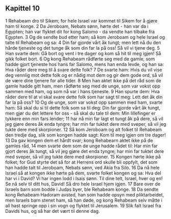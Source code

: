 ## Kapittel 10

1 Rehabeam dro til Sikem; for hele Israel var kommet til Sikem for å gjøre ham til konge.
2 Da Jeroboam, Nebats sønn, hørte det - han var da i Egypten; han var flyktet dit for kong Salomo - da vendte han tilbake fra Egypten.
3 Og de sendte bud etter ham; så kom Jeroboam og hele Israel og talte til Rehabeam og sa:
4 Din far gjorde vårt åk tungt; men lett nå du den hårde tjeneste og det tunge åk som din far la på oss! Så vil vi tjene deg.
5 Han svarte dem: Gå bort og vent i tre dager og kom så hit til meg igjen! Så gikk folket bort.
6 Og kong Rehabeam rådførte seg med de gamle, som hadde gjort tjeneste hos hans far Salomo, mens han enda levde, og han sa: Hva råder dere meg til å svare dette folk?
7 De svarte ham: Hvis du vil vise deg vennlig mot dette folk og er nådig mot dem og gir dem gode ord, så vil de være dine tjenere for alle tider.
8 Men han aktet ikke på det råd som de gamle hadde gitt ham, men rådførte seg med de unge, som var vokst opp sammen med ham, og som nå var i hans tjeneste.
9 Han spurte dem: Hva råder dere til at vi skal svare dette folk som har sagt til meg: Lett det åk din far la på oss?
10 Og de unge, som var vokst opp sammen med ham, svarte ham: Så skal du si til dette folk som sa til deg: Din far gjorde vårt åk tungt, men gjør du det lettere for oss - så skal du tale til dem: Min lillefinger er tykkere enn min fars lender;
11 har nå min far lagt et tungt åk på dere, så vil jeg gjøre deres åk enda tyngre; har min far tuktet dere med sveper, så vil jeg tukte dere med skorpioner.
12 Så kom Jeroboam og alt folket til Rehabeam den tredje dag, slik som kongen hadde sagt: Kom til meg igjen om tre dager!
13 Da gav kongen dem et hårdt svar; kong Rehabearn aktet ikke på de gamles råd,
14 men svarte dem som de unge hadde rådet til: Har min far gjort deres åk tungt, så vil jeg gjøre det enda tyngre; har min far tuktet dere med sveper, så vil jeg tukte dere med skorpioner.
15 Kongen hørte ikke på folket; for Gud styrte det så for at Herrens ord skulle bli oppfylt, det som han hadde talt til Jeroboam, Nebats sønn, ved Akia fra Silo.
16 Da nå hele Israel så at kongen ikke hørte på dem, svarte folket kongen og sa: Hva del har vi i David? Vi har ingen lodd i Isais sønn. Til dine telt, Israel, hver og en! Se nå selv til ditt hus, David! Så dro hele Israel hjem igjen.
17 Bare over de Israels barn som bodde i Judas byer, ble Rehabeam konge.
18 Da sendte kong Rehabeam Hadoram avsted, han som hadde opsyn med pliktarbeidet, men Israels barn stenet ham, så han døde, og kong Rehabeam selv måtte i all hast springe opp i sin vogn og flyktet til Jerusalem.
19 Slik falt Israel fra Davids hus, og så har det vært til denne dag.
